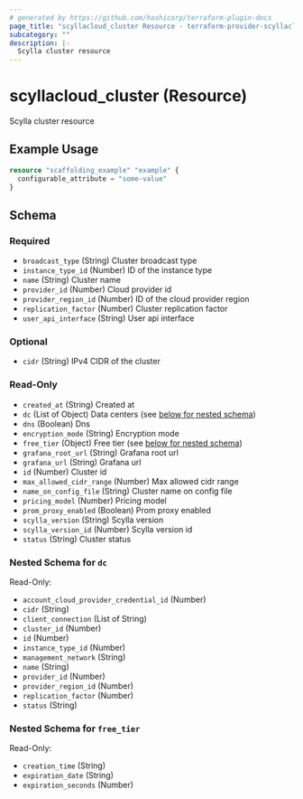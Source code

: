 ```yaml
---
# generated by https://github.com/hashicorp/terraform-plugin-docs
page_title: "scyllacloud_cluster Resource - terraform-provider-scyllacloud"
subcategory: ""
description: |-
  Scylla cluster resource
---
```


# scyllacloud_cluster (Resource)

Scylla cluster resource

## Example Usage

```terraform
resource "scaffolding_example" "example" {
  configurable_attribute = "some-value"
}
```

<!-- schema generated by tfplugindocs -->
## Schema

### Required

- `broadcast_type` (String) Cluster broadcast type
- `instance_type_id` (Number) ID of the instance type
- `name` (String) Cluster name
- `provider_id` (Number) Cloud provider id
- `provider_region_id` (Number) ID of the cloud provider region
- `replication_factor` (Number) Cluster replication factor
- `user_api_interface` (String) User api interface

### Optional

- `cidr` (String) IPv4 CIDR of the cluster

### Read-Only

- `created_at` (String) Created at
- `dc` (List of Object) Data centers (see [below for nested schema](#nestedatt--dc))
- `dns` (Boolean) Dns
- `encryption_mode` (String) Encryption mode
- `free_tier` (Object) Free tier (see [below for nested schema](#nestedatt--free_tier))
- `grafana_root_url` (String) Grafana root url
- `grafana_url` (String) Grafana url
- `id` (Number) Cluster id
- `max_allowed_cidr_range` (Number) Max allowed cidr range
- `name_on_config_file` (String) Cluster name on config file
- `pricing_model` (Number) Pricing model
- `prom_proxy_enabled` (Boolean) Prom proxy enabled
- `scylla_version` (String) Scylla version
- `scylla_version_id` (Number) Scylla version id
- `status` (String) Cluster status

<a id="nestedatt--dc"></a>
### Nested Schema for `dc`

Read-Only:

- `account_cloud_provider_credential_id` (Number)
- `cidr` (String)
- `client_connection` (List of String)
- `cluster_id` (Number)
- `id` (Number)
- `instance_type_id` (Number)
- `management_network` (String)
- `name` (String)
- `provider_id` (Number)
- `provider_region_id` (Number)
- `replication_factor` (Number)
- `status` (String)


<a id="nestedatt--free_tier"></a>
### Nested Schema for `free_tier`

Read-Only:

- `creation_time` (String)
- `expiration_date` (String)
- `expiration_seconds` (Number)


